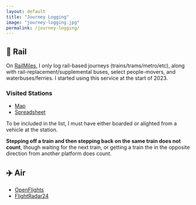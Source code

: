```yaml
---
layout: default
title: "Journey Logging"
image: "journey-logging.jpg"
permalink: /journey-logging/
---
```


## 🚂 Rail
On [RailMiles](https://yom.railmiles.me), I only log rail-based journeys (trains/trams/metro/etc), along with rail-replacement/supplemental buses, select people-movers, and waterbuses/ferries. I started using this service at the start of 2023.


### Visited Stations
- [Map](https://github-pages.thomasr.me/station-mapper/#gsheet)
- [Spreadsheet](https://docs.google.com/spreadsheets/d/1RD-5-8crKwORuKXBFUmFvfsBLY_4UsE08_duTvG-218/edit)

To be included in the list, I must have either boarded or alighted from a vehicle at the station.

**Stepping off a train and then stepping back on the same train does not count**, though waiting for the next train, or getting a train the in the opposite direction from another platform does count.


## ✈️ Air
- [OpenFlights](https://openflights.org/user/yom)
- [FlightRadar24](https://my.flightradar24.com/imtom/)